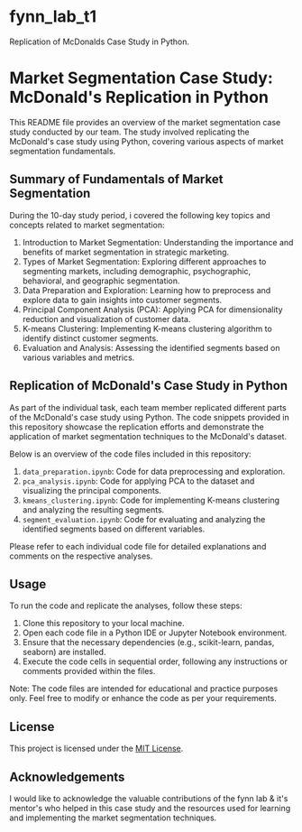 # fynn_lab_t1
Replication of McDonalds Case Study in Python.

# Market Segmentation Case Study: McDonald's Replication in Python

This README file provides an overview of the market segmentation case study conducted by our team. The study involved replicating the McDonald's case study using Python, covering various aspects of market segmentation fundamentals. 

## Summary of Fundamentals of Market Segmentation

During the 10-day study period, i covered the following key topics and concepts related to market segmentation:

1. Introduction to Market Segmentation: Understanding the importance and benefits of market segmentation in strategic marketing.
2. Types of Market Segmentation: Exploring different approaches to segmenting markets, including demographic, psychographic, behavioral, and geographic segmentation.
3. Data Preparation and Exploration: Learning how to preprocess and explore data to gain insights into customer segments.
4. Principal Component Analysis (PCA): Applying PCA for dimensionality reduction and visualization of customer data.
5. K-means Clustering: Implementing K-means clustering algorithm to identify distinct customer segments.
6. Evaluation and Analysis: Assessing the identified segments based on various variables and metrics.

## Replication of McDonald's Case Study in Python

As part of the individual task, each team member replicated different parts of the McDonald's case study using Python. The code snippets provided in this repository showcase the replication efforts and demonstrate the application of market segmentation techniques to the McDonald's dataset.

Below is an overview of the code files included in this repository:

1. `data_preparation.ipynb`: Code for data preprocessing and exploration.
2. `pca_analysis.ipynb`: Code for applying PCA to the dataset and visualizing the principal components.
3. `kmeans_clustering.ipynb`: Code for implementing K-means clustering and analyzing the resulting segments.
4. `segment_evaluation.ipynb`: Code for evaluating and analyzing the identified segments based on different variables.

Please refer to each individual code file for detailed explanations and comments on the respective analyses.

## Usage

To run the code and replicate the analyses, follow these steps:

1. Clone this repository to your local machine.
2. Open each code file in a Python IDE or Jupyter Notebook environment.
3. Ensure that the necessary dependencies (e.g., scikit-learn, pandas, seaborn) are installed.
4. Execute the code cells in sequential order, following any instructions or comments provided within the files.

Note: The code files are intended for educational and practice purposes only. Feel free to modify or enhance the code as per your requirements.

## License

This project is licensed under the [MIT License](LICENSE.md).

## Acknowledgements

I would like to acknowledge the valuable contributions of the fynn lab & it's mentor's who helped in this case study and the resources used for learning and implementing the market segmentation techniques.
